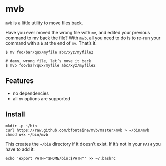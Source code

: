 # mvb

`mvb` is a little utility to move files back.

Have you ever moved the wrong file with `mv`, and edited your previous command
to mv back the file? With `mvb`, all you need to do is to re-run your command
with a `b` at the end of `mv`. That’s it.

    $ mv foo/bar/qux/myfile abc/xyz/myfile2

    # damn, wrong file, let’s move it back
    $ mvb foo/bar/qux/myfile abc/xyz/myfile2

## Features

* no dependencies
* all `mv` options are supported

## Install

    mkdir -p ~/bin
    curl https://raw.github.com/bfontaine/mvb/master/mvb > ~/bin/mvb
    chmod u+x ~/bin/mvb

This creates the `~/bin` directory if it doesn’t exist. If it’s not in your
`PATH` you have to add it:

    echo 'export PATH="$HOME/bin:$PATH"' >> ~/.bashrc
